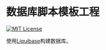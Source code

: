 # 数据库脚本模板工程

[![MIT License](https://img.shields.io/github/license/Scott-Lau/sc-database-templates)][license]

使用[Liquibase][liquibase]构建数据库。


[license]: https://opensource.org/licenses/MIT
[liquibase]: https://www.liquibase.org/